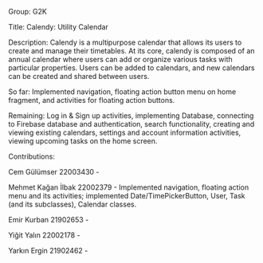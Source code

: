 Group: G2K

Title: Calendy: Utility Calendar

Description:
Calendy is a multipurpose calendar that allows its users to create and manage their timetables. 
At its core, calendy is composed of an annual calendar where users can add or organize various
tasks with particular properties. Users can be added to calendars, and new calendars can be
created and shared between users.

So far:
Implemented navigation, floating action button menu on home fragment, and activities for floating action buttons.

Remaining:
Log in & Sign up activities, implementing Database, connecting to Firebase database and authentication,
search functionality, creating and viewing existing calendars, settings and account information activities,
viewing upcoming tasks on the home screen.

Contributions:

Cem Gülümser 22003430 -

Mehmet Kağan İlbak 22002379 - Implemented navigation, floating action menu and its activities;
implemented Date/TimePickerButton, User, Task (and its subclasses), Calendar classes.

Emir Kurban 21902653 -

Yiğit Yalın 22002178 -

Yarkın Ergin 21902462 -

